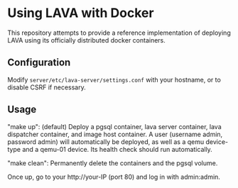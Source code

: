 # Using LAVA with Docker

This repository attempts to provide a reference implementation of deploying
LAVA using its officially distributed docker containers.

## Configuration

Modify `server/etc/lava-server/settings.conf` with your hostname, or to disable
CSRF if necessary.

## Usage

"make up": (default) Deploy a pgsql container, lava server container, lava
dispatcher container, and image host container. A user (username admin,
password admin) will automatically be deployed, as well as a qemu device-type
and a qemu-01 device. Its health check should run automatically.

"make clean": Permanently delete the containers and the pgsql volume.

Once up, go to your http://your-IP (port 80) and log in with admin:admin.
